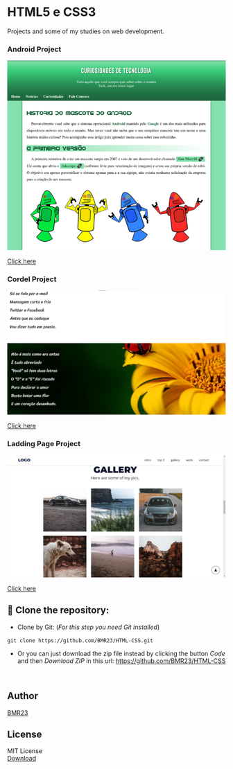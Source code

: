 # HTML5 e CSS3
Projects and some of my studies on web development.

### Android Project 
 
![Photo of android project](projetos/android/imagens/demonstracao/foto-android.png)
<p><a href="https://bmr23.github.io/HTML-CSS/projetos/android" color="black">Click here</a></p>

### Cordel Project 
 
![Photo of cordel project](projetos/cordel/imagens/demonstracao/foto-cordel.png)
<p><a href="https://bmr23.github.io/HTML-CSS/projetos/cordel" color="black">Click here</a></p>

### Ladding Page Project 
 
![Photo of ladding page project](projetos/ladding-page/assets/img/demonstracao/foto-laddingPage.png)
<p><a href="https://bmr23.github.io/HTML-CSS/projetos/ladding-page" color="black">Click here</a></p>

## 💾 Clone the repository:
- Clone by Git: (_For this step you need Git installed_)
```
git clone https://github.com/BMR23/HTML-CSS.git
```
- Or you can just download the zip file instead by clicking the button _Code_ and then _Download ZIP_ in this url: <a href="https://github.com/BMR23/HTML-CSS">https://github.com/BMR23/HTML-CSS</a>
<br>

## Author 
<p>
    <a href="https://github.com/BMR23">
    BMR23
    </a>
</p>

## License
MIT License <br>
<a href="https://bmr23.github.io/HTML-CSS/LICENSE">Download</a>
